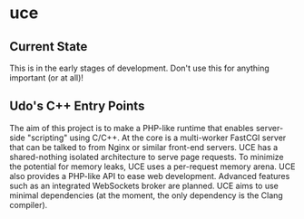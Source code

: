 # uce

## Current State

This is in the early stages of development. Don't use this for anything important (or at all)!

## Udo's C++ Entry Points

The aim of this project is to make a PHP-like runtime that enables server-side "scripting" using C/C++. At the core is a multi-worker FastCGI server that can be talked to from Nginx or similar front-end servers. UCE has a shared-nothing isolated architecture to serve page requests. To minimize the potential for memory leaks, UCE uses a per-request memory arena. UCE also provides a PHP-like API to ease web development. Advanced features such as an integrated WebSockets broker are planned. UCE aims to use minimal dependencies (at the moment, the only dependency is the Clang compiler).


